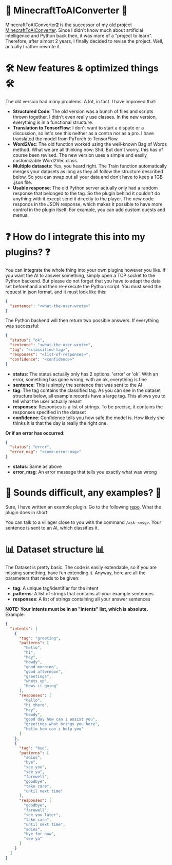 # 🤖 MinecraftToAIConverter 🤖

MinecraftToAIConverter<strong>2</strong> is the successor of my old
project <a href="https://github.com/Fidode07/MinecrafToAIConverter">MinecraftToAIConverter</a>. Since I didn't know much
about artificial intelligence
and Python back then, it was more of a "project to learn".
Therefore, after almost 2 years, I finally decided to revise the project. Well, actually I rather rewrote it.

# 🛠️ New features &amp; optimized things 🛠️

The old version had many problems. A lot, in fact. I have improved that:

- <strong>Structured Code</strong>: The old version was a bunch of files and scripts thrown together. I didn't even
  really use classes. In the new version, everything is in a functional structure.
- <strong>Translation to TensorFlow</strong>: I don't want to start a dispute or a discussion, so let's see this neither
  as a contra nor as a pro. I have translated the model from PyTorch to TensorFlow.
- <strong>Word2Vec</strong>: The old function worked using the well-known Bag of Words method. What we are all thinking
  now: Shit. But don't worry, this has of course been revised. The new version uses a simple and easily customizable
  Word2Vec class.
- <strong>Multiple datasets</strong>: Yes, you heard right. The Train function automatically merges your datasets as
  long as they all follow the structure described below. So you can swap out all your data and don't have to keep a 1GB
  .json file.
- <strong>Usable response</strong>: The old Python server actually only had a random response that belonged to the tag.
  So the plugin behind it couldn't do anything with it except send it directly to the player. The new code responds in
  the JSON response, which makes it possible to have more control in the plugin itself. For example, you can add custom
  quests and menus.

# ❓ How do I integrate this into my plugins? ❓

You can integrate the whole thing into your own plugins however you like. If you want the AI to answer something, simply
open a TCP socket to the Python backend. But please do not forget that you have to adapt the data set beforehand and then re-execute the Python script.
You must send the request in json format, and it must look like this:

```json
{
  "sentence": "<what-the-user-wrote>"
}
```

The Python backend will then return two possible answers. If everything was successful:

```json
{
  "status": "ok",
  "sentence": "<what-the-user-wrote>",
  "tag": "<classified-tag>",
  "responses": "<list-of-responses>",
  "confidence": "<confidence>"
}
```

- <strong>status</strong>: The status actually only has 2 options. 'error' or 'ok'. With an error, something has gone
  wrong, with an ok, everything is fine
- <strong>sentence</strong>: This is simply the sentence that was sent to the AI
- <strong>tag</strong>: The tag contains the classified tag. As you can see in the dataset structure below, all example
  records have a large tag. This allows you to tell what the user actually meant
- <strong>responses</strong>: Responses is a list of strings. To be precise, it contains the responses specified in the
  dataset
- <strong>confidence</strong>: Confidence tells you how safe the model is. How likely she thinks it is that the day is
  really the right one.

<strong>Or if an error has occurred:</strong>

```json
{
  "status": "error",
  "error_msg": "<some-error-msg>"
}
```

- <strong>status</strong>: Same as above
- <strong>error_msg</strong>: An error message that tells you exactly what was wrong

# 🔌 Sounds difficult, any examples? 🔌

Sure, I have written an example plugin. Go to the
following <a href="https://github.com/Fidode07/MinecraftToAIConverter-ExamplePlugin">repo</a>. What the plugin does in
short:

You can talk to a villager close to you with the command ``/ask <msg>``. Your sentence is sent to an AI, which
classifies it.

# 📊 Dataset structure 📊

The Dataset is pretty basic. The code is easily extendable, so if you are missing something, have fun extending it.
Anyway, here are all the parameters that needs to be given:

- <strong>tag</strong>: A unique tag/identifier for the intent
- <strong>patterns</strong>: A list of strings that contains all your example sentences
- <strong>responses</strong>: A list of strings containing all your answer sentences

<strong>NOTE: Your intents must be in an "intents" list, which is absolute.</strong>
Example:

```json
{
  "intents": [
    {
      "tag": "greeting",
      "patterns": [
        "hello",
        "hi",
        "hey",
        "howdy",
        "good morning",
        "good afternoon",
        "greetings",
        "whats up",
        "hows it going"
      ],
      "responses": [
        "hello",
        "hi there",
        "hey",
        "howdy",
        "good day how can i assist you",
        "greetings what brings you here",
        "hello how can i help you"
      ]
    },
    {
      "tag": "bye",
      "patterns": [
        "adios",
        "bye",
        "see you",
        "see ya",
        "farewell",
        "goodbye",
        "take care",
        "until next time"
      ],
      "responses": [
        "goodbye",
        "farewell",
        "see you later",
        "take care",
        "until next time",
        "adios",
        "bye for now",
        "see ya"
      ]
    }
  ]
}
```
